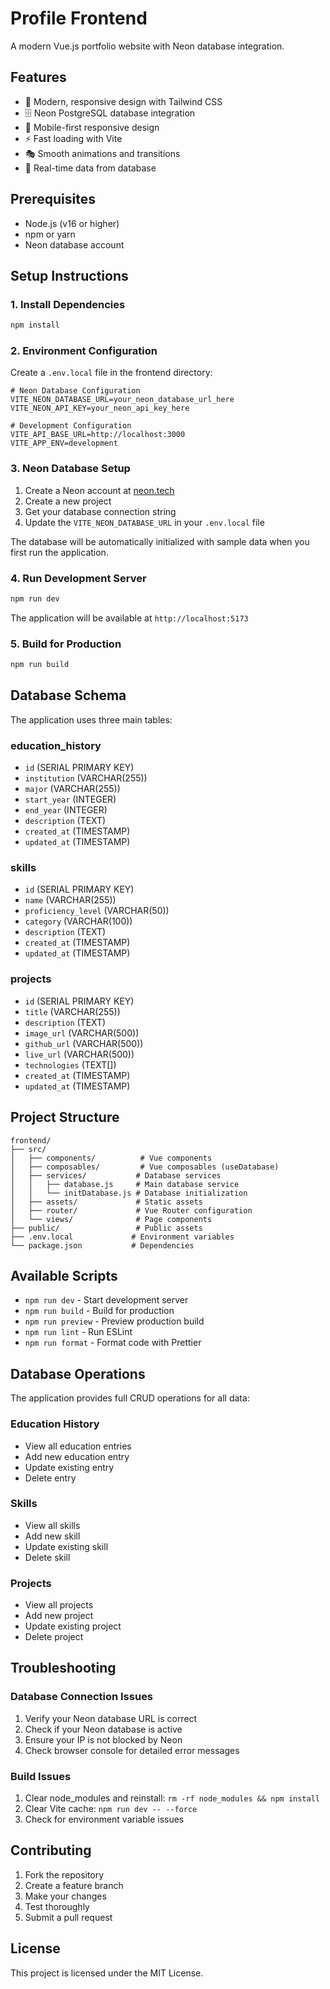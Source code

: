 # Profile Frontend

A modern Vue.js portfolio website with Neon database integration.

## Features

- 🎨 Modern, responsive design with Tailwind CSS
- 🗄️ Neon PostgreSQL database integration
- 📱 Mobile-first responsive design
- ⚡ Fast loading with Vite
- 🎭 Smooth animations and transitions
- 🔄 Real-time data from database

## Prerequisites

- Node.js (v16 or higher)
- npm or yarn
- Neon database account

## Setup Instructions

### 1. Install Dependencies

```bash
npm install
```

### 2. Environment Configuration

Create a `.env.local` file in the frontend directory:

```env
# Neon Database Configuration
VITE_NEON_DATABASE_URL=your_neon_database_url_here
VITE_NEON_API_KEY=your_neon_api_key_here

# Development Configuration
VITE_API_BASE_URL=http://localhost:3000
VITE_APP_ENV=development
```

### 3. Neon Database Setup

1. Create a Neon account at [neon.tech](https://neon.tech)
2. Create a new project
3. Get your database connection string
4. Update the `VITE_NEON_DATABASE_URL` in your `.env.local` file

The database will be automatically initialized with sample data when you first run the application.

### 4. Run Development Server

```bash
npm run dev
```

The application will be available at `http://localhost:5173`

### 5. Build for Production

```bash
npm run build
```

## Database Schema

The application uses three main tables:

### education_history
- `id` (SERIAL PRIMARY KEY)
- `institution` (VARCHAR(255))
- `major` (VARCHAR(255))
- `start_year` (INTEGER)
- `end_year` (INTEGER)
- `description` (TEXT)
- `created_at` (TIMESTAMP)
- `updated_at` (TIMESTAMP)

### skills
- `id` (SERIAL PRIMARY KEY)
- `name` (VARCHAR(255))
- `proficiency_level` (VARCHAR(50))
- `category` (VARCHAR(100))
- `description` (TEXT)
- `created_at` (TIMESTAMP)
- `updated_at` (TIMESTAMP)

### projects
- `id` (SERIAL PRIMARY KEY)
- `title` (VARCHAR(255))
- `description` (TEXT)
- `image_url` (VARCHAR(500))
- `github_url` (VARCHAR(500))
- `live_url` (VARCHAR(500))
- `technologies` (TEXT[])
- `created_at` (TIMESTAMP)
- `updated_at` (TIMESTAMP)

## Project Structure

```
frontend/
├── src/
│   ├── components/          # Vue components
│   ├── composables/         # Vue composables (useDatabase)
│   ├── services/           # Database services
│   │   ├── database.js     # Main database service
│   │   └── initDatabase.js # Database initialization
│   ├── assets/             # Static assets
│   ├── router/             # Vue Router configuration
│   └── views/              # Page components
├── public/                 # Public assets
├── .env.local             # Environment variables
└── package.json           # Dependencies
```

## Available Scripts

- `npm run dev` - Start development server
- `npm run build` - Build for production
- `npm run preview` - Preview production build
- `npm run lint` - Run ESLint
- `npm run format` - Format code with Prettier

## Database Operations

The application provides full CRUD operations for all data:

### Education History
- View all education entries
- Add new education entry
- Update existing entry
- Delete entry

### Skills
- View all skills
- Add new skill
- Update existing skill
- Delete skill

### Projects
- View all projects
- Add new project
- Update existing project
- Delete project

## Troubleshooting

### Database Connection Issues

1. Verify your Neon database URL is correct
2. Check if your Neon database is active
3. Ensure your IP is not blocked by Neon
4. Check browser console for detailed error messages

### Build Issues

1. Clear node_modules and reinstall: `rm -rf node_modules && npm install`
2. Clear Vite cache: `npm run dev -- --force`
3. Check for environment variable issues

## Contributing

1. Fork the repository
2. Create a feature branch
3. Make your changes
4. Test thoroughly
5. Submit a pull request

## License

This project is licensed under the MIT License.
